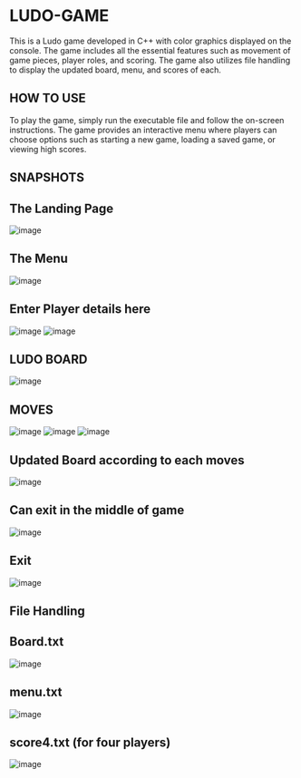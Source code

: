 # LUDO-GAME

This is a Ludo game developed in C++ with color graphics displayed on the console. The game includes all the essential features such as movement of game pieces, player roles, and scoring. The game also utilizes file handling to display the updated board, menu, and scores of each.

## HOW TO USE
To play the game, simply run the executable file and follow the on-screen instructions. The game provides an interactive menu where players can choose options such as starting a new game, loading a saved game, or viewing high scores.

## SNAPSHOTS

## The Landing Page

![image](https://github.com/RaniaBm/Automotive-Studio/assets/128255568/eb69567e-d645-4e59-bb6a-a5e4ba86eaa6)

## The Menu

![image](https://github.com/RaniaBm/LUDO-GAME/assets/128255568/6e45db11-6529-4187-b585-9563569a068e)

## Enter Player details here

![image](https://github.com/RaniaBm/LUDO-GAME/assets/128255568/853299ef-434d-489e-81e1-b49aa3b8eba7)
![image](https://github.com/RaniaBm/LUDO-GAME/assets/128255568/0ba3702b-d18e-4ae2-a8e9-ba3f7233a005)

## LUDO BOARD

![image](https://github.com/RaniaBm/LUDO-GAME/assets/128255568/21d96b99-36a5-4480-a4f0-ad20a5e227a5)

## MOVES

![image](https://github.com/RaniaBm/LUDO-GAME/assets/128255568/c488fd26-55c4-4f5a-8b0a-2e1a1e58f013)
![image](https://github.com/RaniaBm/LUDO-GAME/assets/128255568/97f9d754-c69d-479c-a8f5-2bfed72d494e)
![image](https://github.com/RaniaBm/LUDO-GAME/assets/128255568/742481a0-0bb6-4ac0-9e81-d3e6f1ecc23f)

## Updated Board according to each moves

![image](https://github.com/RaniaBm/LUDO-GAME/assets/128255568/2255af87-9419-4819-86b7-28c81b53a339)

## Can exit in the middle of game

![image](https://github.com/RaniaBm/LUDO-GAME/assets/128255568/0ab193c6-7a40-4eb7-8959-88b2bca267fb)

## Exit

![image](https://github.com/RaniaBm/LUDO-GAME/assets/128255568/4150c220-87f8-4071-ad89-92ab8b597304)


## File Handling

## Board.txt

![image](https://github.com/RaniaBm/LUDO-GAME/assets/128255568/2f829994-dab8-44ee-b847-69cf1f57ffdf)

## menu.txt

![image](https://github.com/RaniaBm/LUDO-GAME/assets/128255568/efad3d3b-f8ec-4ed5-bd63-7ae2e161b793)

## score4.txt (for four players)

![image](https://github.com/RaniaBm/LUDO-GAME/assets/128255568/a029d2a1-0be1-48e0-86eb-a3375b954292)

